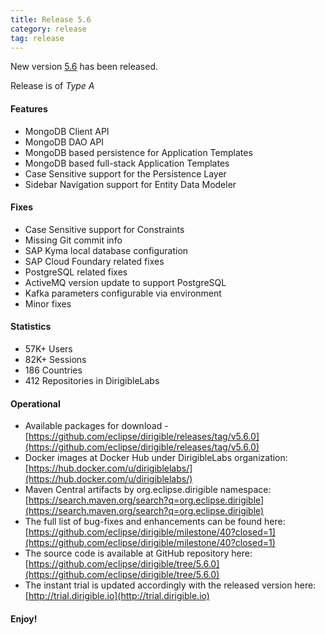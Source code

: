 ```yaml
---
title: Release 5.6
category: release
tag: release
---
```


New version [5.6](https://github.com/eclipse/dirigible/releases/tag/v5.6.0) has been released.

Release is of *Type A*

#### Features

* MongoDB Client API
* MongoDB DAO API
* MongoDB based persistence for Application Templates
* MongoDB based full-stack Application Templates
* Case Sensitive support for the Persistence Layer
* Sidebar Navigation support for Entity Data Modeler

#### Fixes

* Case Sensitive support for Constraints
* Missing Git commit info
* SAP Kyma local database configuration
* SAP Cloud Foundary related fixes
* PostgreSQL related fixes
* ActiveMQ version update to support PostgreSQL
* Kafka parameters configurable via environment
* Minor fixes


#### Statistics

* 57K+ Users
* 82K+ Sessions
* 186 Countries
* 412 Repositories in DirigibleLabs

#### Operational

* Available packages for download - [https://github.com/eclipse/dirigible/releases/tag/v5.6.0](https://github.com/eclipse/dirigible/releases/tag/v5.6.0)
* Docker images at Docker Hub under DirigibleLabs organization:	[https://hub.docker.com/u/dirigiblelabs/](https://hub.docker.com/u/dirigiblelabs/)
* Maven Central artifacts by org.eclipse.dirigible namespace: [https://search.maven.org/search?q=org.eclipse.dirigible](https://search.maven.org/search?q=org.eclipse.dirigible)
* The full list of bug-fixes and enhancements can be found here: [https://github.com/eclipse/dirigible/milestone/40?closed=1](https://github.com/eclipse/dirigible/milestone/40?closed=1)
* The source code is available at GitHub repository here: [https://github.com/eclipse/dirigible/tree/5.6.0](https://github.com/eclipse/dirigible/tree/5.6.0)
* The instant trial is updated accordingly with the released version here: [http://trial.dirigible.io](http://trial.dirigible.io)

#### Enjoy!
